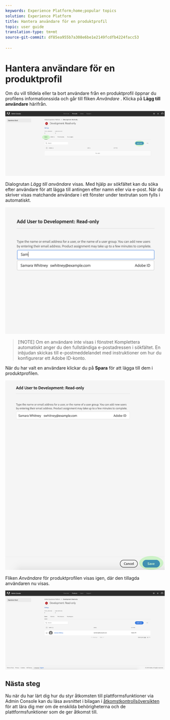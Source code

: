 ```yaml
---
keywords: Experience Platform;home;popular topics
solution: Experience Platform
title: Hantera användare för en produktprofil
topic: user guide
translation-type: tm+mt
source-git-commit: df85ea955b7a308e6be1e2149fcdfb4224facc53

---
```



# Hantera användare för en produktprofil

Om du vill tilldela eller ta bort användare från en produktprofil öppnar du profilens informationssida och går till fliken *Användare* . Klicka på **Lägg till användare** härifrån.

![add-users-button](../images/add-users-button.png)

Dialogrutan *Lägg till användare* visas. Med hjälp av sökfältet kan du söka efter användare för att lägga till antingen efter namn eller via e-post. När du skriver visas matchande användare i ett fönster under textrutan som fylls i automatiskt.

![add-user-autocomplete](../images/add-user-autocomplete.png)

>[!NOTE] Om en användare inte visas i fönstret Komplettera automatiskt anger du den fullständiga e-postadressen i sökfältet. En inbjudan skickas till e-postmeddelandet med instruktioner om hur du konfigurerar ett Adobe ID-konto.

När du har valt en användare klickar du på **Spara** för att lägga till dem i produktprofilen.

![add-user-save](../images/add-user-save.png)

Fliken *Användare* för produktprofilen visas igen, där den tillagda användaren nu visas.

![användartillagd](../images/user-added.png)

## Nästa steg

Nu när du har lärt dig hur du styr åtkomsten till plattformsfunktioner via Admin Console kan du läsa avsnittet i bilagan i [åtkomstkontrollsöversikten](../home.md) för att lära dig mer om de enskilda behörigheterna och de plattformsfunktioner som de ger åtkomst till.